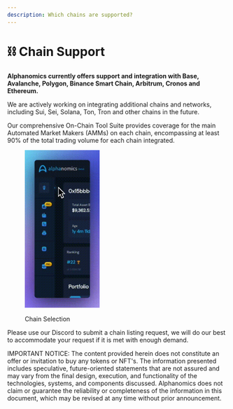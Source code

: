 ```yaml
---
description: Which chains are supported?
---
```


# ⛓️ Chain Support

**Alphanomics currently offers support and integration with Base, Avalanche, Polygon, Binance Smart Chain, Arbitrum, Cronos and Ethereum.**&#x20;

We are actively working on integrating additional chains and networks, including Sui, Sei, Solana, Ton, Tron and other chains in the future.

Our comprehensive On-Chain Tool Suite provides coverage for the main Automated Market Makers (AMMs) on each chain, encompassing at least 90% of the total trading volume for each chain integrated.

<figure><img src="../.gitbook/assets/network.gif" alt="" width="171"><figcaption><p>Chain Selection</p></figcaption></figure>

Please use our Discord to submit a chain listing request, we will do our best to accommodate your request if it is met with enough demand.











IMPORTANT NOTICE: The content provided herein does not constitute an offer or invitation to buy any tokens or NFT's. The information presented includes speculative, future-oriented statements that are not assured and may vary from the final design, execution, and functionality of the technologies, systems, and components discussed. Alphanomics does not claim or guarantee the reliability or completeness of the information in this document, which may be revised at any time without prior announcement.
